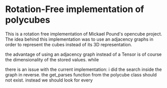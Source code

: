 # Rotation-Free implementation of polycubes

This is a rotation free implementation of Mickael Pound's opencube project.
The idea behind this implementation was to use an adjacency graphs in order 
to represent the cubes instead of its 3D representation.

the advantage of using an adjacency graph instead of a Tensor is of course
the dimensionality of the stored values. while 



there is an issue with the current implementation:
i did the search inside the graph in reverse.
the get_parses function from the polycube class should not exist.
instead we should look for every 